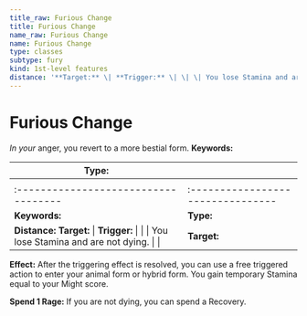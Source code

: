 ```yaml
---
title_raw: Furious Change
title: Furious Change
name_raw: Furious Change
name: Furious Change
type: classes
subtype: fury
kind: 1st-level features
distance: '**Target:** \| **Trigger:** \| \| \| You lose Stamina and are not dying. \| \|'
---
```


# Furious Change

*In your* anger, you revert to a more bestial form. **Keywords:**

| **Type:**                                                                                    |                                   |
| -------------------------------------------------------------------------------------------- | --------------------------------- |
|                                                                                              |                                   |
| :-----------------------------------                                                         | :-------------------------------- |
| **Keywords:**                                                                                | **Type:**                         |
| **Distance:** **Target:** \| **Trigger:** \| \| \| You lose Stamina and are not dying. \| \| | **Target:**                       |

**Effect:** After the triggering effect is resolved, you can use a free triggered action to enter your animal form or hybrid form. You gain temporary Stamina equal to your Might score.

**Spend 1 Rage:** If you are not dying, you can spend a Recovery.
